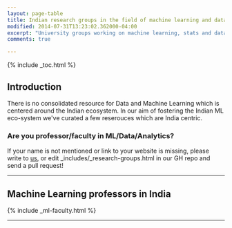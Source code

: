 ```yaml
---
layout: page-table
title: Indian research groups in the field of machine learning and data science
modified: 2014-07-31T13:23:02.362000-04:00
excerpt: "University groups working on machine learning, stats and data"
comments: true

---
```


{% include _toc.html %}


## Introduction

There is no consolidated resource for Data and Machine Learning which is centered around the Indian ecosystem. In our aim of fostering the Indian ML eco-system we've curated a few reserouces which are India centric.

### Are you professor/faculty in ML/Data/Analytics?

If your name is not mentioned or link to your website is missing, please write to <a href='/contact'>us</a>, or edit _includes/_research-groups.html in our GH repo and send a pull request!

---

## Machine Learning professors in India


{% include _ml-faculty.html %}


---


